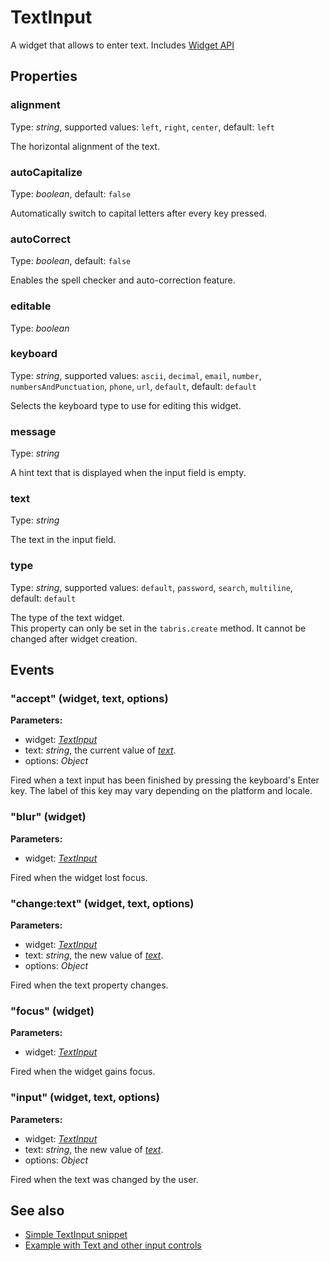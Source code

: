 ---
---
# TextInput

A widget that allows to enter text.
Includes [Widget API](Widget.md)

## Properties

### alignment
Type: *string*, supported values: `left`, `right`, `center`, default: `left`

The horizontal alignment of the text.
### autoCapitalize

Type: *boolean*, default: `false`

Automatically switch to capital letters after every key pressed.
### autoCorrect

Type: *boolean*, default: `false`

Enables the spell checker and auto-correction feature.
### editable

Type: *boolean*

### keyboard

Type: *string*, supported values: `ascii`, `decimal`, `email`, `number`, `numbersAndPunctuation`, `phone`, `url`, `default`, default: `default`

Selects the keyboard type to use for editing this widget.
### message

Type: *string*

A hint text that is displayed when the input field is empty.
### text

Type: *string*

The text in the input field.
### type

Type: *string*, supported values: `default`, `password`, `search`, `multiline`, default: `default`

The type of the text widget.<br/>This property can only be set in the `tabris.create` method. It cannot be changed after widget creation.

## Events

### "accept" (widget, text, options)

**Parameters:**

- widget: *[TextInput](TextInput.md)*
- text: *string*, the current value of *[text](#text)*.
- options: *Object*

Fired when a text input has been finished by pressing the keyboard's Enter key. The label of this key may vary depending on the platform and locale.

### "blur" (widget)

**Parameters:**

- widget: *[TextInput](TextInput.md)*

Fired when the widget lost focus.

### "change:text" (widget, text, options)

**Parameters:**

- widget: *[TextInput](TextInput.md)*
- text: *string*, the new value of *[text](#text)*.
- options: *Object*

Fired when the text property changes.

### "focus" (widget)

**Parameters:**

- widget: *[TextInput](TextInput.md)*

Fired when the widget gains focus.

### "input" (widget, text, options)

**Parameters:**

- widget: *[TextInput](TextInput.md)*
- text: *string*, the new value of *[text](#text)*.
- options: *Object*

Fired when the text was changed by the user.


## See also

- [Simple TextInput snippet](https://github.com/eclipsesource/tabris-js/blob/v1.5.0/snippets/textinput/textinput.js)
- [Example with Text and other input controls](https://github.com/eclipsesource/tabris-js/blob/v1.5.0/examples/input/input.js)
